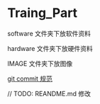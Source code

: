 # Traing_Part

software 文件夹下放软件资料  

hardware 文件夹下放硬件资料

IMAGE 文件夹下放图像

[git commit 规范](https://zhuanlan.zhihu.com/p/182553920)

// TODO: REANDME.md 修改